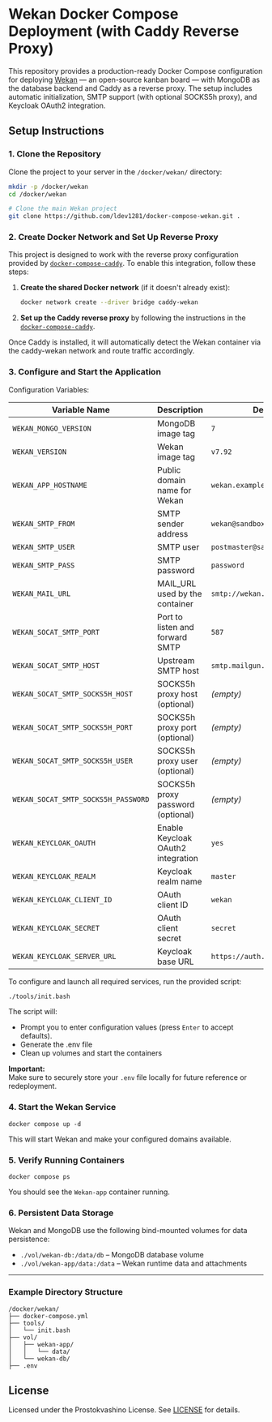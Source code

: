 # Wekan Docker Compose Deployment (with Caddy Reverse Proxy)

This repository provides a production-ready Docker Compose configuration for deploying [Wekan](https://wekan.github.io/) — an open-source kanban board — with MongoDB as the database backend and Caddy as a reverse proxy. The setup includes automatic initialization, SMTP support (with optional SOCKS5h proxy), and Keycloak OAuth2 integration.

## Setup Instructions

### 1. Clone the Repository

Clone the project to your server in the `/docker/wekan/` directory:

```bash
mkdir -p /docker/wekan
cd /docker/wekan

# Clone the main Wekan project
git clone https://github.com/ldev1281/docker-compose-wekan.git .
```
### 2. Create Docker Network and Set Up Reverse Proxy

This project is designed to work with the reverse proxy configuration provided by [`docker-compose-caddy`](https://github.com/ldev1281/docker-compose-caddy). To enable this integration, follow these steps:

1. **Create the shared Docker network** (if it doesn't already exist):

   ```bash
   docker network create --driver bridge caddy-wekan
   ```

2. **Set up the Caddy reverse proxy** by following the instructions in the [`docker-compose-caddy`](https://github.com/ldev1281/docker-compose-caddy).  

Once Caddy is installed, it will automatically detect the Wekan container via the caddy-wekan network and route traffic accordingly.

### 3. Configure and Start the Application

Configuration Variables:

| Variable Name                      | Description                                         | Default Value                          |
|-----------------------------------|-----------------------------------------------------|----------------------------------------|
| `WEKAN_MONGO_VERSION`             | MongoDB image tag                                  | `7`                                    |
| `WEKAN_VERSION`                   | Wekan image tag                                    | `v7.92`                                |
| `WEKAN_APP_HOSTNAME`              | Public domain name for Wekan                       | `wekan.example.com`                    |
| `WEKAN_SMTP_FROM`                 | SMTP sender address                                | `wekan@sandbox123.mailgun.org`        |
| `WEKAN_SMTP_USER`                 | SMTP user                                          | `postmaster@sandbox123.mailgun.org`   |
| `WEKAN_SMTP_PASS`                 | SMTP password                                      | `password`                             |
| `WEKAN_MAIL_URL`                  | MAIL_URL used by the container                     | `smtp://wekan.mailgun.org:587/`        |
| `WEKAN_SOCAT_SMTP_PORT`           | Port to listen and forward SMTP                    | `587`                                  |
| `WEKAN_SOCAT_SMTP_HOST`           | Upstream SMTP host                                 | `smtp.mailgun.org`                     |
| `WEKAN_SOCAT_SMTP_SOCKS5H_HOST`   | SOCKS5h proxy host (optional)                      | *(empty)*                              |
| `WEKAN_SOCAT_SMTP_SOCKS5H_PORT`   | SOCKS5h proxy port (optional)                      | *(empty)*                              |
| `WEKAN_SOCAT_SMTP_SOCKS5H_USER`   | SOCKS5h proxy user (optional)                      | *(empty)*                              |
| `WEKAN_SOCAT_SMTP_SOCKS5H_PASSWORD`| SOCKS5h proxy password (optional)                  | *(empty)*                              |
| `WEKAN_KEYCLOAK_OAUTH`            | Enable Keycloak OAuth2 integration                 | `yes`                                  |
| `WEKAN_KEYCLOAK_REALM`            | Keycloak realm name                                | `master`                               |
| `WEKAN_KEYCLOAK_CLIENT_ID`        | OAuth client ID                                    | `wekan`                                |
| `WEKAN_KEYCLOAK_SECRET`           | OAuth client secret                                | `secret`                               |
| `WEKAN_KEYCLOAK_SERVER_URL`       | Keycloak base URL                                  | `https://auth.example.com`             |

To configure and launch all required services, run the provided script:

```bash
./tools/init.bash
```

The script will:

- Prompt you to enter configuration values (press `Enter` to accept defaults).
- Generate the .env file
- Clean up volumes and start the containers

**Important:**  
Make sure to securely store your `.env` file locally for future reference or redeployment.


### 4. Start the Wekan Service

```
docker compose up -d
```

This will start Wekan and make your configured domains available.

### 5. Verify Running Containers

```
docker compose ps
```

You should see the `Wekan-app` container running.

### 6. Persistent Data Storage

Wekan and MongoDB use the following bind-mounted volumes for data persistence:

- `./vol/wekan-db:/data/db` – MongoDB database volume
- `./vol/wekan-app/data:/data` – Wekan runtime data and attachments

---

### Example Directory Structure

```
/docker/wekan/
├── docker-compose.yml
├── tools/
│   └── init.bash
├── vol/
│   ├── wekan-app/
│   │   └── data/
│   └── wekan-db/
├── .env
```

## License

Licensed under the Prostokvashino License. See [LICENSE](LICENSE) for details.